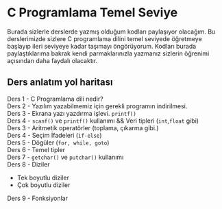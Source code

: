 # C Programlama Temel Seviye

Burada sizlerle derslerde yazmış olduğum kodları paylaşıyor olacağım. Bu derslerimizde sizlere C programlama dilini temel seviyede öğretmeye başlayıp ileri seviyeye kadar taşımayı öngörüyorum. Kodları burada paylaştıklarıma bakrak kendi parmaklarınızla yazmanız sizlerin öğrenimi açısından daha faydalı olacaktır. 

## Ders anlatım yol haritası

Ders 1 - C Programlama dili nedir? <br/>
Ders 2 - Yazılım yazabilmemiz için gerekli programın indirilmesi. <br/> 
Ders 3 - Ekrana yazı yazdırma işlevi. `printf()`<br/>
Ders 4 - `scanf()` ve `printf()` kullanımı  && Veri tipleri (`int`,`float` gibi)<br/>
Ders 3 - Aritmetik operatörler (toplama, çıkarma gibi.)	<br/>
Ders 4 - Seçim İfadeleri (`if-else`) 	<br/>
Ders 5 - Dögüler	(`for, while, goto`)<br/>
Ders 6 - Temel tipler	<br/>
Ders 7 - `getchar()` ve `putchar()` kullanımı <br/>
Ders 8 - Diziler <br/>
- Tek boyutlu diziler <br/>
- Çok boyutlu diziler <br/>

Ders 9 - Fonksiyonlar	<br/>

